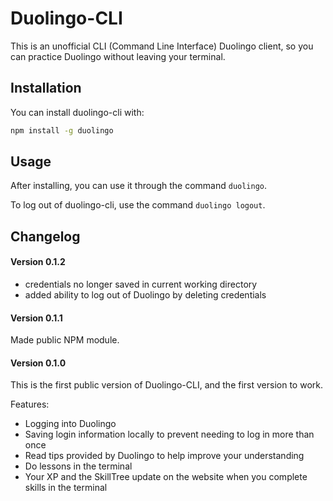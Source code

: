 # Duolingo-CLI

This is an unofficial CLI (Command Line Interface) Duolingo client, so you can practice Duolingo without leaving your terminal.

## Installation

You can install duolingo-cli with:

```sh
npm install -g duolingo 
```

## Usage

After installing, you can use it through the command ``duolingo``.

To log out of duolingo-cli, use the command ``duolingo logout``.

## Changelog

#### Version 0.1.2

- credentials no longer saved in current working directory
- added ability to log out of Duolingo by deleting credentials

#### Version 0.1.1

Made public NPM module.

#### Version 0.1.0

This is the first public version of Duolingo-CLI, and the first version to work.

Features:

- Logging into Duolingo
- Saving login information locally to prevent needing to log in more than once
- Read tips provided by Duolingo to help improve your understanding
- Do lessons in the terminal
- Your XP and the SkillTree update on the website when you complete skills in the terminal
